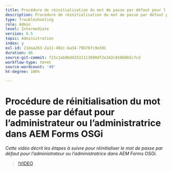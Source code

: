 ```yaml
---
title: Procédure de réinitialisation du mot de passe par défaut pour l’administrateur ou l’administratrice dans AEM Forms OSGi
description: Procédure de réinitialisation du mot de passe par défaut pour l’administrateur ou l’administratrice dans AEM Forms OSGi
type: Troubleshooting
role: Admin
level: Intermediate
version: 6.5
topic: Administration
index: y
exl-id: 21daa263-2a11-402c-ba34-79b76fc9e3d1
duration: 66
source-git-commit: f23c2ab86d42531113690df2e342c65060b5c7cd
workflow-type: tm+mt
source-wordcount: '49'
ht-degree: 100%

---
```


# Procédure de réinitialisation du mot de passe par défaut pour l’administrateur ou l’administratrice dans AEM Forms OSGi

*Cette vidéo décrit les étapes à suivre pour réinitialiser le mot de passe par défaut pour l’administrateur ou l’administratrice dans AEM Forms OSGi.*

>[!VIDEO](https://video.tv.adobe.com/v/335542?quality=12&learn=on)
